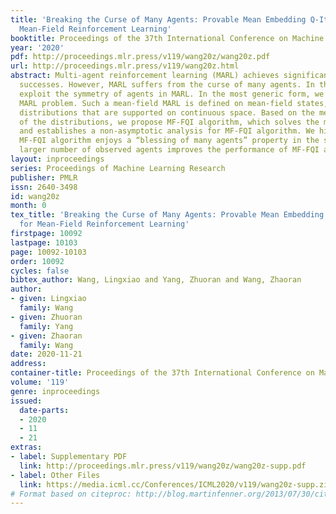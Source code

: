 ```yaml
---
title: 'Breaking the Curse of Many Agents: Provable Mean Embedding Q-Iteration for
  Mean-Field Reinforcement Learning'
booktitle: Proceedings of the 37th International Conference on Machine Learning
year: '2020'
pdf: http://proceedings.mlr.press/v119/wang20z/wang20z.pdf
url: http://proceedings.mlr.press/v119/wang20z.html
abstract: Multi-agent reinforcement learning (MARL) achieves significant empirical
  successes. However, MARL suffers from the curse of many agents. In this paper, we
  exploit the symmetry of agents in MARL. In the most generic form, we study a mean-field
  MARL problem. Such a mean-field MARL is defined on mean-field states, which are
  distributions that are supported on continuous space. Based on the mean embedding
  of the distributions, we propose MF-FQI algorithm, which solves the mean-field MARL
  and establishes a non-asymptotic analysis for MF-FQI algorithm. We highlight that
  MF-FQI algorithm enjoys a “blessing of many agents” property in the sense that a
  larger number of observed agents improves the performance of MF-FQI algorithm.
layout: inproceedings
series: Proceedings of Machine Learning Research
publisher: PMLR
issn: 2640-3498
id: wang20z
month: 0
tex_title: 'Breaking the Curse of Many Agents: Provable Mean Embedding Q-Iteration
  for Mean-Field Reinforcement Learning'
firstpage: 10092
lastpage: 10103
page: 10092-10103
order: 10092
cycles: false
bibtex_author: Wang, Lingxiao and Yang, Zhuoran and Wang, Zhaoran
author:
- given: Lingxiao
  family: Wang
- given: Zhuoran
  family: Yang
- given: Zhaoran
  family: Wang
date: 2020-11-21
address: 
container-title: Proceedings of the 37th International Conference on Machine Learning
volume: '119'
genre: inproceedings
issued:
  date-parts:
  - 2020
  - 11
  - 21
extras:
- label: Supplementary PDF
  link: http://proceedings.mlr.press/v119/wang20z/wang20z-supp.pdf
- label: Other Files
  link: https://media.icml.cc/Conferences/ICML2020/v119/wang20z-supp.zip
# Format based on citeproc: http://blog.martinfenner.org/2013/07/30/citeproc-yaml-for-bibliographies/
---
```

